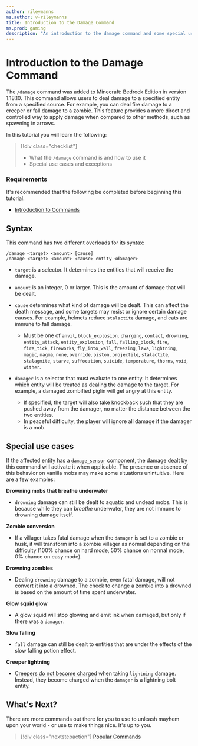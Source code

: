 ```yaml
---
author: rileymanns
ms.author: v-rileymanns
title: Introduction to the Damage Command
ms.prod: gaming
description: "An introduction to the damage command and some special use cases for it."
---
```


# Introduction to the Damage Command

The `/damage` command was added to Minecraft: Bedrock Edition in version 1.18.10. This command allows users to deal damage to a specified entity from a specified source. For example, you can deal fire damage to a creeper or fall damage to a zombie. This feature provides a more direct and controlled way to apply damage when compared to other methods, such as spawning in arrows.

In this tutorial you will learn the following:

> [!div class="checklist"]
>
> - What the `/damage` command is and how to use it
> - Special use cases and exceptions
 
### Requirements

It's recommended that the following be completed before beginning this tutorial.

- [Introduction to Commands](CommandsIntroduction.md)

## Syntax
This command has two different overloads for its syntax:

```
/damage <target> <amount> [cause]
/damage <target> <amount> <cause> entity <damager>
```

- `target` is a selector. It determines the entities that will receive the damage.

- `amount` is an integer, 0 or larger. This is the amount of damage that will be dealt.

- `cause` determines what kind of damage will be dealt. This can affect the death message, and some targets may resist or ignore certain damage causes. For example, helmets reduce `stalactite` damage, and cats are immune to fall damage.
  - Must be one of `anvil`, `block_explosion`, `charging`, `contact`, `drowning`, `entity_attack`, `entity_explosion`, `fall`, `falling_block`, `fire`, `fire_tick`, `fireworks`, `fly_into_wall`, `freezing`, `lava`, `lightning`, `magic`, `magma`, `none`, `override`, `piston`, `projectile`, `stalactite`, `stalagmite`, `starve`, `suffocation`, `suicide`, `temperature`, `thorns`, `void`, `wither`.

- `damager` is a selector that must evaluate to one entity. It determines which entity will be treated as dealing the damage to the target. For example, a damaged zombified piglin will get angry at this entity.
  - If specified, the target will also take knockback such that they are pushed away from the damager, no matter the distance between the two entities.
  - In peaceful difficulty, the player will ignore all damage if the damager is a mob.

## Special use cases

If the affected entity has a [`damage_sensor`](../Reference/Content/EntityReference/Examples/EntityComponents/minecraftComponent_damage_sensor.md) component, the damage dealt by this command will activate it when applicable. The presence or absence of this behavior on vanilla mobs may make some situations unintuitive. Here are a few examples:


**Drowning mobs that breathe underwater**

- `drowning` damage can still be dealt to aquatic and undead mobs. This is because while they can *breathe* underwater, they are not immune to drowning damage itself.

**Zombie conversion**

- If a villager takes fatal damage when the `damager` is set to a zombie or husk, it will transform into a zombie villager as normal depending on the difficulty (100% chance on hard mode, 50% chance on normal mode, 0% chance on easy mode).

**Drowning zombies**

- Dealing `drowning` damage to a zombie, even fatal damage, will not convert it into a drowned. The check to change a zombie into a drowned is based on the amount of time spent underwater.

**Glow squid glow**

- A glow squid will stop glowing and emit ink when damaged, but only if there was a `damager`.

**Slow falling**

- `fall` damage can still be dealt to entities that are under the effects of the slow falling potion effect.

**Creeper lightning**

- [Creepers do not become charged](https://bugs.mojang.com/browse/MCPE-151532) when taking `lightning` damage. Instead, they become charged when the `damager` is a lightning bolt entity.

## What's Next?

There are more commands out there for you to use to unleash mayhem upon your world - or use to make things nice. It's up to you.

> [!div class="nextstepaction"]
> [Popular Commands](CommandsPopularCommands.md)
